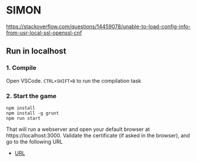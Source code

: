 # SIMON
https://stackoverflow.com/questions/14459078/unable-to-load-config-info-from-usr-local-ssl-openssl-cnf


## Run in localhost

### 1. Compile
Open VSCode.
`CTRL+SHIFT+B` to run the compilation task

### 2. Start the game

```
npm install
npm install -g grunt
npm run start
```
That will run a webserver and open your default browser at https://localhost:3000. Validate the certificate (if asked in the browser), and go to the following URL
- [URL](https://www.facebook.com/embed/instantgames/337333786786432/player?game_url=https://localhost:3000)